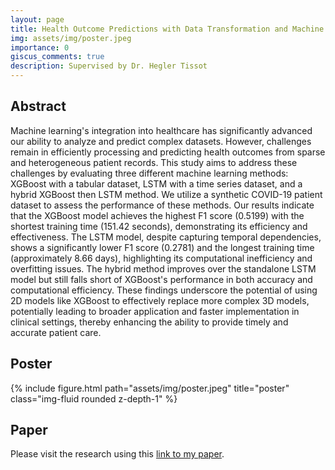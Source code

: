 ```yaml
---
layout: page
title: Health Outcome Predictions with Data Transformation and Machine Learning
img: assets/img/poster.jpeg
importance: 0
giscus_comments: true
description: Supervised by Dr. Hegler Tissot
---
```


## Abstract
Machine learning's integration into healthcare has significantly advanced our ability to analyze and predict complex datasets. However, challenges remain in efficiently processing and predicting health outcomes from sparse and heterogeneous patient records. This study aims to address these challenges by evaluating three different machine learning methods: XGBoost with a tabular dataset, LSTM with a time series dataset, and a hybrid XGBoost then LSTM method. We utilize a synthetic COVID-19 patient dataset to assess the performance of these methods. Our results indicate that the XGBoost model achieves the highest F1 score (0.5199) with the shortest training time (151.42 seconds), demonstrating its efficiency and effectiveness. The LSTM model, despite capturing temporal dependencies, shows a significantly lower F1 score (0.2781) and the longest training time (approximately 8.66 days), highlighting its computational inefficiency and overfitting issues. The hybrid method improves over the standalone LSTM model but still falls short of XGBoost's performance in both accuracy and computational efficiency. These findings underscore the potential of using 2D models like XGBoost to effectively replace more complex 3D models, potentially leading to broader application and faster implementation in clinical settings, thereby enhancing the ability to provide timely and accurate patient care.

## Poster
<div class="col">
    <div class="col-sm mt-3 mt-md-0">
        {% include figure.html path="assets/img/poster.jpeg" title="poster" class="img-fluid rounded z-depth-1" %}
    </div>
</div>

## Paper
Please visit the research using this [link to my paper](https://npl0204.github.io/assets/pdf/DREXEL_SENIOR_23_24_Linh.pdf).
